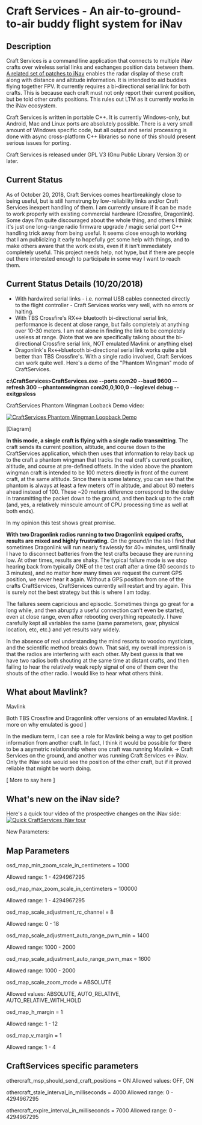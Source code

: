 # Craft Services - An air-to-ground-to-air buddy flight system for iNav

## Description

Craft Services is a command line application that connects to multiple iNav crafts over wireless serial links and exchanges position data between them. [A related set of patches to iNav](https://github.com/StewLG/inav/tree/CraftServicesHandRebase) enables the radar display of these craft along with distance and altitude information. It is intended to aid buddies flying together FPV. It currently requires a bi-directional serial link for both crafts. This is because each craft must not only report their current position, but be told other crafts positions. This rules out LTM as it currently works in the iNav ecosystem.

Craft Services is written in portable C++. It is currently Windows-only, but Android, Mac and Linux ports are absolutely possible. There is a very small amount of Windows specific code, but all output and serial processing is done with async cross-platform C++ libraries so none of this should present serious issues for porting.

Craft Services is released under GPL V3 (Gnu Public Library Version 3) or later.

## Current Status

As of October 20, 2018, Craft Services comes heartbreakingly close to being useful, but is still hamstrung by low-reliability links and/or Craft Services inexpert handling of them. I am currently unsure if it can be made to work properly with existing commercial hardware (Crossfire, Dragonlink). Some days I'm quite discouraged about the whole thing, and others I thiink it's just one long-range radio firmware upgrade / magic serial port C++ handling trick away from being useful. It seems close enough to working that I am publicizing it early to hopefully get some help with things, and to make others aware that the work exists, even if it isn't immediately completely useful. This project needs help, not hype, but if there are people out there interested enough to participate in some way I want to reach them.

## Current Status Details (10/20/2018)

* With hardwired serial links - i.e. normal USB cables connected directly to the flight controller - Craft Services works very well, with no errors or halting.
* With TBS Crossfire's RX<-> bluetooth bi-directional serial link, performance is decent at close range, but fails completely at anything over 10-30 meters. I am not alone in finding the link to be completely useless at range. (Note that we are specifically talking about the bi-directional Crossfire serial link, NOT emulated Mavlink or anything else)
* Dragonlink's Rx<->bluetooth bi-directional serial link works quite a bit better than TBS Crossfire's. With a single radio involved, Craft Services can work quite well. Here's a demo of the "Phantom Wingman" mode of CraftServices. 

**c:\CraftServices>CraftServices.exe --ports com20 --baud 9600 --refresh 300 --phantomwingman com20,0,100,0 --loglevel debug --exitgpsloss**

CraftServices Phantom Wingman Looback Demo video:

[![CraftServices Phantom Wingman Loopback Demo](https://i.vimeocdn.com/video/733595452_640.jpg)](https://vimeo.com/296230738/47e155a2db)


[Diagram]

**In this mode, a single craft is flying with a single radio transmitting**. The craft sends its current position, altitude, and course down to the CraftServices application, which then uses that information to relay back up to the craft a phantom wingman that tracks the real craft's current position, altitude, and course at pre-defined offsets. In the video above the phantom wingman craft is intended to be 100 meters directly in front of the current craft, at the same altitude. Since there is some latency, you can see that the phantom is always at least a few meters off in altitude, and about 80 meters ahead instead of 100. These ~20 meters difference correspond to the delay in transmitting the packet down to the ground, and then back up to the craft (and, yes, a relatively minscule amount of CPU processing time as well at both ends).

In my opinion this test shows great promise.

**With two Dragonlink radios running to two Dragonlink equiped crafts, results are mixed and highly frustrating.** On the ground/in the lab I find that sometimes Dragonlink will run nearly flawlessly for 40+ minutes, until finally I have to disconnect batteries from the test crafts because they are running low. At other times, results are shaky. The typical failure mode is we stop hearing back from typically ONE of the test craft after a time (30 seconds to 3 minutes), and no matter how many times we request the current GPS position, we never hear it again. Without a GPS position from one of the crafts CraftServices, CraftServices currently will restart and try again. This is surely not the best strategy but this is where I am today.

The failures seem capricious and episodic. Sometimes things go great for a long while, and then abruptly a useful connection can't even be started, even at close range, even after rebooting everything repeatedly. I have carefully kept all variables the same (same parameters, gear, physical location, etc, etc.) and yet results vary widely.

In the absence of real understanding the mind resorts to voodoo mysticism, and the scientific method breaks down. That said, my overall impression is that the radios are interfering with each other. My best guess is that we have two radios both shouting at the same time at distant crafts, and then failing to hear the relatively weak reply signal of one of them over the shouts of the other radio. I would like to hear what others think.

## What about Mavlink? 

Mavlink 

Both TBS Crossfire and Dragonlink offer versions of an emulated Mavlink. [ more on why emulated is good ]

In the medium term, I can see a role for Mavlink being a way to get position information from another craft. In fact, I think it would be possible for there to be a asymetric relationship where one craft was running Mavlink -> Craft Services on the ground, and another was running Craft Services <-> iNav. Only the iNav side would see the position of the other craft, but if it proved reliable that might be worth doing.

[ More to say here ]

## What's new on the iNav side?

Here's a quick tour video of the prospective changes on the iNav side:
[![Quick CraftServices iNav tour](https://i.vimeocdn.com/video/733613502_640.jpg)](https://vimeo.com/296244911/4e7a55570f)

New Parameters:

## Map Parameters
osd_map_min_zoom_scale_in_centimeters = 1000

Allowed range: 1 - 4294967295

osd_map_max_zoom_scale_in_centimeters = 100000

Allowed range: 1 - 4294967295

osd_map_scale_adjustment_rc_channel = 8

Allowed range: 0 - 18

osd_map_scale_adjustment_auto_range_pwm_min = 1400

Allowed range: 1000 - 2000

osd_map_scale_adjustment_auto_range_pwm_max = 1600

Allowed range: 1000 - 2000

osd_map_scale_zoom_mode = ABSOLUTE

Allowed values: ABSOLUTE, AUTO_RELATIVE, AUTO_RELATIVE_WITH_HOLD

osd_map_h_margin = 1

Allowed range: 1 - 12

osd_map_v_margin = 1

Allowed range: 1 - 4

## CraftServices specific parameters

othercraft_msp_should_send_craft_positions = ON
Allowed values: OFF, ON

othercraft_stale_interval_in_milliseconds = 4000
Allowed range: 0 - 4294967295

othercraft_expire_interval_in_milliseconds = 7000
Allowed range: 0 - 4294967295


